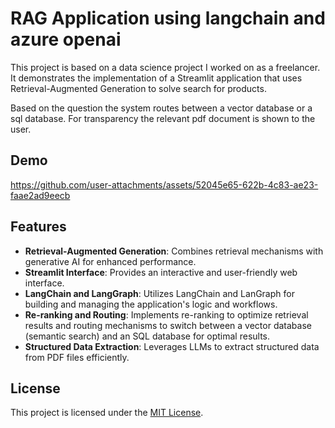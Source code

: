 # RAG Application using langchain and azure openai

This project is based on a data science project I worked on as a freelancer. It demonstrates the implementation of a Streamlit application that uses Retrieval-Augmented Generation to solve search for products.

Based on the question the system routes between a vector database or a sql database. For transparency the relevant pdf document is shown to the user.

## Demo


https://github.com/user-attachments/assets/52045e65-622b-4c83-ae23-faae2ad9eecb



## Features

- **Retrieval-Augmented Generation**: Combines retrieval mechanisms with generative AI for enhanced performance.
- **Streamlit Interface**: Provides an interactive and user-friendly web interface.
- **LangChain and LangGraph**: Utilizes LangChain and LanGraph for building and managing the application's logic and workflows.
- **Re-ranking and Routing**: Implements re-ranking to optimize retrieval results and routing mechanisms to switch between a vector database (semantic search) and an SQL database for optimal results.
- **Structured Data Extraction**: Leverages LLMs to extract structured data from PDF files efficiently.

## License

This project is licensed under the [MIT License](LICENSE).
